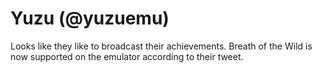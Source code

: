 # Yuzu (@yuzuemu)
Looks like they like to broadcast their achievements. Breath of the Wild is now supported on the emulator according to their tweet.
